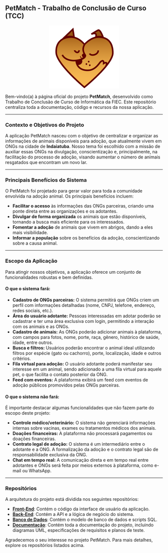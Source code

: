 ## PetMatch - Trabalho de Conclusão de Curso (TCC) 

<div align="center">
  <img src="petMatch-Logo.png" alt="Logo da aplicação PetMatch" />
</div>


Bem-vindo(a) à página oficial do projeto **PetMatch**, desenvolvido como Trabalho de Conclusão de Curso de Informática da FIEC. Este repositório centraliza toda a documentação, código e recursos da nossa aplicação.

---

### Contexto e Objetivos do Projeto

A aplicação PetMatch nasceu com o objetivo de centralizar e organizar as informações de animais disponíveis para adoção, que atualmente vivem em ONGs na cidade de **Indaiatuba**. Nosso tema foi escolhido com a missão de auxiliar essas ONGs na divulgação, conscientização e, principalmente, na facilitação do processo de adoção, visando aumentar o número de animais resgatados que encontram um novo lar.

---

### Principais Benefícios do Sistema

O PetMatch foi projetado para gerar valor para toda a comunidade envolvida na adoção animal. Os principais benefícios incluem:

*   **Facilitar o acesso** às informações das ONGs parceiras, criando uma ponte direta entre as organizações e os adotantes.
*   **Divulgar de forma organizada** os animais que estão disponíveis, tornando a busca mais eficiente para os interessados.
*   **Fomentar a adoção** de animais que vivem em abrigos, dando a eles mais visibilidade.
*   **Informar a população** sobre os benefícios da adoção, conscientizando sobre a causa animal.

---

### Escopo da Aplicação

Para atingir nossos objetivos, a aplicação oferece um conjunto de funcionalidades robustas e bem definidas.

#### O que o sistema fará:

*   **Cadastro de ONGs parceiras:** O sistema permitirá que ONGs criem um perfil com informações detalhadas (nome, CNPJ, telefone, endereço, redes sociais, etc.).
*   **Área do usuário adotante:** Pessoas interessadas em adotar poderão se cadastrar e ter uma área exclusiva com login, permitindo a interação com os animais e as ONGs.
*   **Cadastro de animais:** As ONGs poderão adicionar animais à plataforma, com campos para fotos, nome, porte, raça, gênero, histórico de saúde, idade, entre outros.
*   **Busca e filtros:** Usuários poderão encontrar o animal ideal utilizando filtros por espécie (gato ou cachorro), porte, localização, idade e outros critérios.
*   **Fila virtual para adoção:** O usuário adotante poderá manifestar seu interesse em um animal, sendo adicionado a uma fila virtual para aquele pet, o que facilita o contato posterior da ONG.
*   **Feed com eventos:** A plataforma exibirá um feed com eventos de adoção públicos promovidos pelas ONGs parceiras.

#### O que o sistema não fará:

É importante destacar algumas funcionalidades que não fazem parte do escopo deste projeto:

*   **Controle médico/veterinário:** O sistema não gerenciará informações internas sobre vacinas, exames ou tratamentos médicos dos animais.
*   **Doações financeiras:** A plataforma não processará pagamentos ou doações financeiras.
*   **Contrato legal de adoção:** O sistema é um intermediário entre o adotante e a ONG. A formalização da adoção e o contrato legal são de responsabilidade exclusiva da ONG.
*   **Chat em tempo real:** A comunicação direta e em tempo real entre adotantes e ONGs será feita por meios externos à plataforma, como e-mail ou WhatsApp.

---

### Repositórios

A arquitetura do projeto está dividida nos seguintes repositórios:

*   [**Front-End**](https://github.com/petMatch-tcc-fiec/front-end-tcc): Contém o código da interface de usuário da aplicação.
*   [**Back-End**](https://github.com/petMatch-tcc-fiec/back-end-tcc): Contém a API e a lógica de negócio do sistema.
*   [**Banco de Dados**](https://github.com/petMatch-tcc-fiec/banco-de-dados): Contém o modelo de banco de dados e scripts SQL.
*   [**Documentação**](https://github.com/petMatch-tcc-fiec/documentacao): Contém toda a documentação do projeto, incluindo diagramas UML, especificações de requisitos e planos de teste.

Agradecemos o seu interesse no projeto PetMatch. Para mais detalhes, explore os repositórios listados acima.
